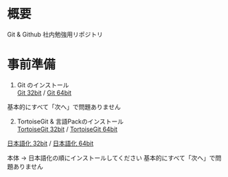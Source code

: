 # 概要
Git & Github 社内勉強用リポジトリ

# 事前準備

1. Git のインストール  
 [Git 32bit](https://github.com/git-for-windows/git/releases/download/v2.9.3.windows.1/Git-2.9.3-32-bit.exe) / [Git 64bit](https://github.com/git-for-windows/git/releases/download/v2.9.3.windows.1/Git-2.9.3-64-bit.exe)

 基本的にすべて「次へ」で問題ありません

2. TortoiseGit & 言語Packのインストール  
 [TortoiseGit 32bit](https://download.tortoisegit.org/tgit/2.2.0.0/TortoiseGit-2.2.0.0-32bit.msi) / [TortoiseGit 64bit](https://download.tortoisegit.org/tgit/2.2.0.0/TortoiseGit-2.2.0.0-64bit.msi)  

 [日本語化 32bit](https://download.tortoisegit.org/tgit/2.2.0.0/TortoiseGit-LanguagePack-2.2.0.0-32bit-ja.msi) / [日本語化 64bit](https://download.tortoisegit.org/tgit/2.2.0.0/TortoiseGit-LanguagePack-2.2.0.0-64bit-ja.msi)

 本体 → 日本語化の順にインストールしてください
 基本的にすべて「次へ」で問題ありません
